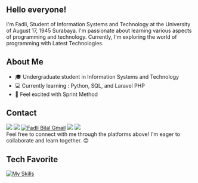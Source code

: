 ## Hello everyone! 

I'm Fadli, Student of Information Systems and Technology at the University of August 17, 1945 Surabaya. I'm passionate about learning various aspects of programming and technology. Currently, I'm exploring the world of programming with Latest Technologies.

## About Me
- 🎓 Undergraduate student in Information Systems and Technology
- 💻 Currently learning : Python, SQL, and Laravel PHP
- 🚀 Feel excited with Sprint Method

## Contact
<a href="https://www.linkedin.com/in/fadli-bilal-24a7a2235/" target="_blank"><img src="https://img.shields.io/badge/Fadli_Bilal-30302f?style=flat&logo=linkedin" /></a>
<a href="https://www.instagram.com/fadlibilal_/" target="_blank"><img src="https://img.shields.io/badge/Fadli_Bilal-30302f?style=flat&logo=instagram" /></a>
<a href="mailto:fadlibilal783@gmail.com"><img src="https://img.shields.io/badge/Fadli_Bilal-30302f?style=flat&logo=gmail" alt="Fadli Bilal Gmail" /></a>
<a href="https://discordapp.com/users/818339609581715486" target="_blank"><img src="https://img.shields.io/badge/Fadli_Bilal-30302f?style=flat&logo=discord" /></a>
<a href="https://www.youtube.com/@fadlibilal" target="_blank"><img src="https://img.shields.io/badge/Fadli_Bilal-30302f?style=flat&logo=youtube" /></a>
<br>
Feel free to connect with me through the platforms above! I'm eager to collaborate and learn together. 😊

## Tech Favorite
[![My Skills](https://skillicons.dev/icons?i=py,php,mysql,laravel,git&theme=light)](https://skillicons.dev)
